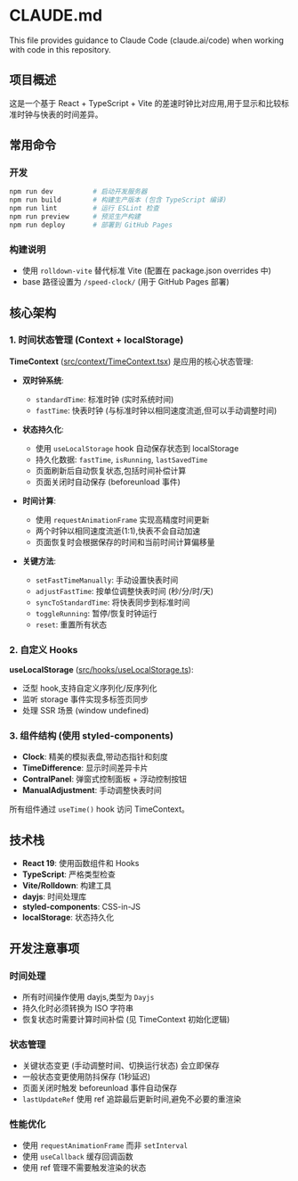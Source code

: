 # CLAUDE.md

This file provides guidance to Claude Code (claude.ai/code) when working with code in this repository.

## 项目概述

这是一个基于 React + TypeScript + Vite 的差速时钟比对应用,用于显示和比较标准时钟与快表的时间差异。

## 常用命令

### 开发
```bash
npm run dev          # 启动开发服务器
npm run build        # 构建生产版本 (包含 TypeScript 编译)
npm run lint         # 运行 ESLint 检查
npm run preview      # 预览生产构建
npm run deploy       # 部署到 GitHub Pages
```

### 构建说明
- 使用 `rolldown-vite` 替代标准 Vite (配置在 package.json overrides 中)
- base 路径设置为 `/speed-clock/` (用于 GitHub Pages 部署)

## 核心架构

### 1. 时间状态管理 (Context + localStorage)

**TimeContext** ([src/context/TimeContext.tsx](src/context/TimeContext.tsx)) 是应用的核心状态管理:

- **双时钟系统**:
  - `standardTime`: 标准时钟 (实时系统时间)
  - `fastTime`: 快表时钟 (与标准时钟以相同速度流逝,但可以手动调整时间)

- **状态持久化**:
  - 使用 `useLocalStorage` hook 自动保存状态到 localStorage
  - 持久化数据: `fastTime`, `isRunning`, `lastSavedTime`
  - 页面刷新后自动恢复状态,包括时间补偿计算
  - 页面关闭时自动保存 (beforeunload 事件)

- **时间计算**:
  - 使用 `requestAnimationFrame` 实现高精度时间更新
  - 两个时钟以相同速度流逝(1:1),快表不会自动加速
  - 页面恢复时会根据保存的时间和当前时间计算偏移量

- **关键方法**:
  - `setFastTimeManually`: 手动设置快表时间
  - `adjustFastTime`: 按单位调整快表时间 (秒/分/时/天)
  - `syncToStandardTime`: 将快表同步到标准时间
  - `toggleRunning`: 暂停/恢复时钟运行
  - `reset`: 重置所有状态

### 2. 自定义 Hooks

**useLocalStorage** ([src/hooks/useLocalStorage.ts](src/hooks/useLocalStorage.ts)):
- 泛型 hook,支持自定义序列化/反序列化
- 监听 storage 事件实现多标签页同步
- 处理 SSR 场景 (window undefined)

### 3. 组件结构 (使用 styled-components)

- **Clock**: 精美的模拟表盘,带动态指针和刻度
- **TimeDifference**: 显示时间差异卡片
- **ContralPanel**: 弹窗式控制面板 + 浮动控制按钮
- **ManualAdjustment**: 手动调整快表时间

所有组件通过 `useTime()` hook 访问 TimeContext。

## 技术栈

- **React 19**: 使用函数组件和 Hooks
- **TypeScript**: 严格类型检查
- **Vite/Rolldown**: 构建工具
- **dayjs**: 时间处理库
- **styled-components**: CSS-in-JS
- **localStorage**: 状态持久化

## 开发注意事项

### 时间处理
- 所有时间操作使用 dayjs,类型为 `Dayjs`
- 持久化时必须转换为 ISO 字符串
- 恢复状态时需要计算时间补偿 (见 TimeContext 初始化逻辑)

### 状态管理
- 关键状态变更 (手动调整时间、切换运行状态) 会立即保存
- 一般状态变更使用防抖保存 (1秒延迟)
- 页面关闭时触发 beforeunload 事件自动保存
- `lastUpdateRef` 使用 ref 追踪最后更新时间,避免不必要的重渲染

### 性能优化
- 使用 `requestAnimationFrame` 而非 `setInterval`
- 使用 `useCallback` 缓存回调函数
- 使用 ref 管理不需要触发渲染的状态
